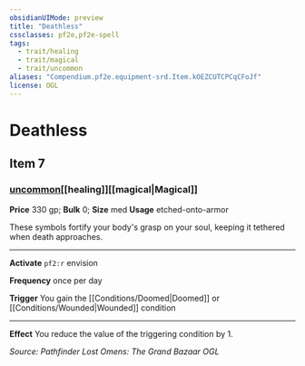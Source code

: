 ```yaml
---
obsidianUIMode: preview
title: "Deathless"
cssclasses: pf2e,pf2e-spell
tags:
  - trait/healing
  - trait/magical
  - trait/uncommon
aliases: "Compendium.pf2e.equipment-srd.Item.kOEZCUTCPCqCFoJf"
license: OGL
---
```

# Deathless
## Item 7
### [uncommon](uncommon.md "Uncommon Rarity Trait")[[healing]][[magical|Magical]]


**Price** 330 gp; 
**Bulk** 0; **Size** med
**Usage** etched-onto-armor

These symbols fortify your body's grasp on your soul, keeping it tethered when death approaches.

* * *

**Activate** `pf2:r` envision

**Frequency** once per day

**Trigger** You gain the [[Conditions/Doomed|Doomed]] or [[Conditions/Wounded|Wounded]] condition

* * *

**Effect** You reduce the value of the triggering condition by 1.

*Source: Pathfinder Lost Omens: The Grand Bazaar*
*OGL*
